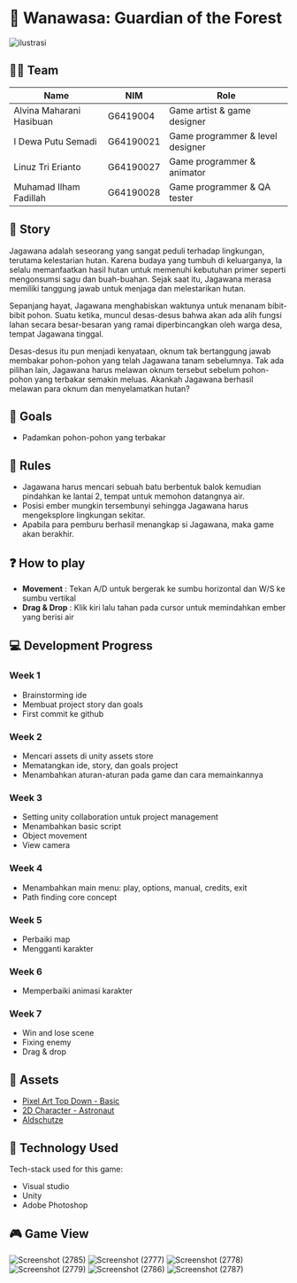 # :deciduous_tree: Wanawasa: Guardian of the Forest
![ilustrasi](https://user-images.githubusercontent.com/66185022/145715326-f52bb9d3-7895-4514-8ec4-c9528a8b4e00.png)

## :superhero_man: Team

| Name                     | NIM       | Role                             |
| ------------------------ | --------- | -------------------------------- |
| Alvina Maharani Hasibuan | G6419004  | Game artist & game designer      |
| I Dewa Putu Semadi       | G64190021 | Game programmer & level designer |
| Linuz Tri Erianto        | G64190027 | Game programmer & animator       |
| Muhamad Ilham Fadillah   | G64190028 | Game programmer & QA tester      |

## :open_book: Story
Jagawana adalah seseorang yang sangat peduli terhadap lingkungan, terutama kelestarian hutan. Karena budaya yang tumbuh di keluarganya, Ia selalu memanfaatkan hasil hutan untuk memenuhi kebutuhan primer seperti mengonsumsi sagu dan buah-buahan. Sejak saat itu, Jagawana merasa memiliki tanggung jawab untuk menjaga dan melestarikan hutan. 

Sepanjang hayat, Jagawana menghabiskan waktunya untuk menanam bibit-bibit pohon. Suatu ketika, muncul desas-desus bahwa akan ada alih fungsi lahan secara besar-besaran yang ramai diperbincangkan oleh warga desa, tempat Jagawana tinggal. 

Desas-desus itu pun menjadi kenyataan, oknum tak bertanggung jawab membakar pohon-pohon yang telah Jagawana tanam sebelumnya. Tak ada pilihan lain, Jagawana harus melawan oknum tersebut sebelum pohon-pohon yang terbakar semakin meluas. Akankah Jagawana berhasil melawan para oknum dan menyelamatkan hutan?

## :dart: Goals

- Padamkan pohon-pohon yang terbakar

## :page_with_curl: Rules

- Jagawana harus mencari sebuah batu berbentuk balok kemudian pindahkan ke lantai 2, tempat untuk memohon datangnya air.
- Posisi ember mungkin tersembunyi sehingga Jagawana harus mengeksplore lingkungan sekitar.
- Apabila para pemburu berhasil menangkap si Jagawana, maka game akan berakhir.

## :question: How to play

- **Movement**    : Tekan A/D untuk bergerak ke sumbu horizontal dan W/S ke sumbu vertikal
- **Drag & Drop** : Klik kiri lalu tahan pada cursor untuk memindahkan ember yang berisi air

## :computer: Development Progress

### Week 1

- Brainstorming ide
- Membuat project story dan goals
- First commit ke github

### Week 2

- Mencari assets di unity assets store
- Mematangkan ide, story, dan goals project
- Menambahkan aturan-aturan pada game dan cara memainkannya

### Week 3

- Setting unity collaboration untuk project management
- Menambahkan basic script
- Object movement
- View camera

### Week 4

- Menambahkan main menu: play, options, manual, credits, exit
- Path finding core concept

### Week 5
- Perbaiki map
- Mengganti karakter

### Week 6
- Memperbaiki animasi karakter

### Week 7
- Win and lose scene
- Fixing enemy
- Drag & drop 

## :bow: Assets

- [Pixel Art Top Down - Basic](https://assetstore.unity.com/packages/2d/environments/pixel-art-top-down-basic-187605 "Pixel Art Top Down - Basic")
- [2D Character - Astronaut](https://assetstore.unity.com/packages/2d/characters/2d-character-astronaut-182650 "2D Character - Astronaut")
- [Aldschutze](https://opengameart.org/content/4-elements-8x10px "4 icons of  4 basic elements: Water, Fire, Earth, Air")

## :toolbox: Technology Used
Tech-stack used for this game:
- Visual studio
- Unity
- Adobe Photoshop

## :video_game: Game View

![Screenshot (2785)](https://user-images.githubusercontent.com/66185022/145767211-8af644b3-86ca-4bc4-943f-6c92e384ae57.png)
![Screenshot (2777)](https://user-images.githubusercontent.com/66185022/145712883-4e80619c-24aa-4c3e-b814-f33ef0deceb7.png)
![Screenshot (2778)](https://user-images.githubusercontent.com/66185022/145712927-aa7ff2cc-f2d6-4a6b-a0bc-81ba42268e1d.png)
![Screenshot (2779)](https://user-images.githubusercontent.com/66185022/145712929-4a40cb21-aeb2-40ca-8d3f-a0c9daf862b3.png)
![Screenshot (2786)](https://user-images.githubusercontent.com/66185022/145767237-5954d52a-60b3-48a0-99d0-6d70ee699a58.png)
![Screenshot (2787)](https://user-images.githubusercontent.com/66185022/145767244-9b925b81-901c-4a4d-81ae-b40064090782.png)






